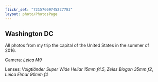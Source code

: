 ```yaml
---
flickr_set: "72157669745227783"
layout: photo/PhotosPage
---
```


## Washington DC

All photos from my trip the capital of the United States in the summer of 2016.

Camera: _Leica M9_

Lenses: _Voigtländer Super Wide Heliar 15mm f4.5_, _Zeiss Biogon 35mm f2_, _Leica Elmar 90mm f4_
